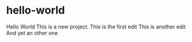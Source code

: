 # hello-world
Hello World
This is a new project.
This is the first edit
This is another edit
And yet an other one
